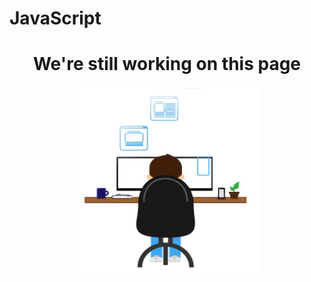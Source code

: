 # JavaScript


<h1 align="center">We're still working on this page</h1>
<p align="center"><img src="./img/wip.gif" width="300" height="300" /></p>

